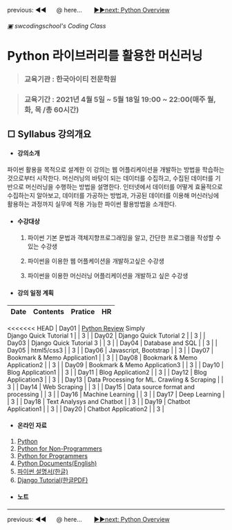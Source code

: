 previous: ◀◀ &nbsp;&nbsp;&nbsp;&nbsp;&nbsp;@ here...  &nbsp;&nbsp;&nbsp;&nbsp;&nbsp; [▶▶next: Python Overview ](./PythonOverview.md)

###### ▣ swcodingschool's Coding Class
# Python 라이브러리를 활용한 머신러닝

> ### 교육기관 : 한국아이티 전문학원

> ### 교육기간 : 2021년 4월 5일 ~ 5월 18일 19:00 ~ 22:00(매주 월, 화, 목 /총 60시간)



## □ Syllabus 강의개요

- #### 강의소개

파이썬 활용을 목적으로 설계한 이 강의는 웹 어플리케이션을 개발하는 방법을 학습하는 것으로부터 시작한다. 머신러닝의 바탕이 되는 데이터를 수집하고, 수집된 데이터를 기반으로 머신러닝을 수행하는 방법을 설명한다. 인터넷에서 데이터를 어떻게 효율적으로 수집하는지 알아보고, 데이터를 가공하는 방법과, 가공된 데이터를 이용해 머신러닝에 활용하는 과정까지 실무에 적용 가능한 파이썬 활용방법을 소개한다.

- #### 수강대상

  1. 파이썬 기본 문법과 객체지향프로그래밍을 알고, 간단한 프로그램을 작성할 수 있는 수강생

  1. 파이썬을 이용한 웹 어플케이션을 개발하고싶은 수강생

  1. 파이썬을 이용한 머신러닝 어플리케이션을 개발하고 싶은 수강생

- #### 강의 일정 계획

| Date  | Contents                                                     | Pratice |  HR  |
| :---: | :----------------------------------------------------------- | ------- | :--: |
<<<<<<< HEAD
| Day01 | [Python Review](./PythonOverview.md) Simply<br />Django Quick Tutorial 1 |         |  3   |
| Day02 | Django Quick Tutorial 2                                      |         |  3   |
| Day03 | Django Quick Tutorial 3                                      |         |  3   |
| Day04 | Database and SQL                                             |         |  3   |
| Day05 | html5/css3                                                   |         |  3   |
| Day06 | Javascript, Bootstrap                                        |         |  3   |
| Day07 | Bookmark & Memo Application1                                 |         |  3   |
| Day08 | Bookmark & Memo Application2                                 |         |  3   |
| Day09 | Bookmark & Memo Application3                                 |         |  3   |
| Day10 | Blog Application1                                            |         |  3   |
| Day11 | Blog Application2                                            |         |  3   |
| Day12 | Blog Application3                                            |         |  3   |
| Day13 | Data Processing for ML. Crawling & Scraping                  |         |  3   |
| Day14 | Web Scraping                                                 |         |  3   |
| Day15 | Data source format and processing                            |         |  3   |
| Day16 | Machine Learning                                             |         |  3   |
| Day17 | Deep Learning                                                |         |  3   |
| Day18 | Text Analysys and Chatbot                                    |         |  3   |
| Day19 | Chatbot Application1                                         |         |  3   |
| Day20 | Chatbot Application2                                         |         |  3   |

- #### 온라인 자료

1. [Python](https://python.org/)
2. [Python for Non-Programmers](https://wiki.python.org/moin/BeginnersGuide/NonProgrammers)
3. [Python for Programmers](https://wiki.python.org/moin/BeginnersGuide/Programmers)
4. [Python Documents(English)](https://docs.python.org/3/)
5. [파이썬 설명서(한글)](https://docs.python.org/ko/3.9/contents.html)
6. [Django Tutorial(한글PDF)](.reference/Django317_Tutorial.pdf)

- #### 노트

---
previous: ◀◀ &nbsp;&nbsp;&nbsp;&nbsp;&nbsp;@ here...  &nbsp;&nbsp;&nbsp;&nbsp;&nbsp; [▶▶next: Python Overview ](./PythonOverview.md)
